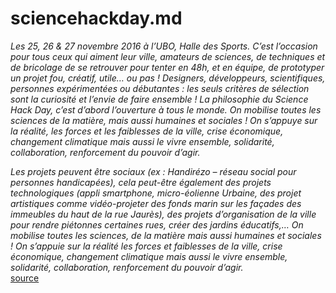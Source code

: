# sciencehackday.md
*Les 25, 26 & 27 novembre 2016 à l’UBO, Halle des Sports. C’est l’occasion pour tous ceux qui aiment leur ville, amateurs de sciences, de techniques et de bricolage de se retrouver pour tenter en 48h, et en équipe, de prototyper un projet fou, créatif, utile… ou pas ! Designers, développeurs, scientifiques, personnes expérimentées ou débutantes : les seuls critères de sélection sont la curiosité et l’envie de faire ensemble ! La philosophie du Science Hack Day, c’est d’abord l’ouverture à tous le monde. On mobilise toutes les sciences de la matière, mais aussi humaines et sociales ! On s’appuye sur la réalité, les forces et les faiblesses de la ville, crise économique, changement climatique mais aussi le vivre ensemble, solidarité, collaboration, renforcement du pouvoir d’agir.*

*Les projets peuvent être sociaux (ex : Handirézo – réseau social pour personnes handicapées), cela peut-être également des projets technologiques (appli smartphone, micro-éolienne Urbaine, des projet artistiques comme vidéo-projeter des fonds marin sur les façades des immeubles du haut de la rue Jaurès), des projets d’organisation de la ville pour rendre piétonnes certaines rues, créer des jardins éducatifs,…
On mobilise toutes les sciences, de la matière mais aussi humaines et sociales ! On s’appuie sur la réalité les forces et faiblesses de la ville, crise économique, changement climatique mais aussi le vivre ensemble, solidarité, collaboration, renforcement du pouvoir d’agir.*  
[source](http://www.sciencehackdaybrest.bzh/index.php/science-hack-day/)

